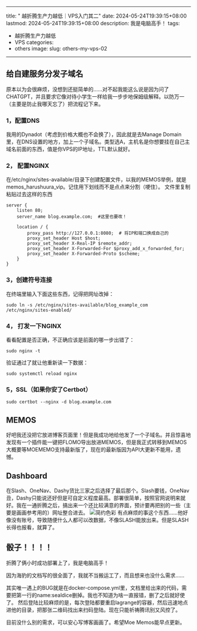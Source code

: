 



---
title: " 越折腾生产力越低｜VPS入门其二"
date: 2024-05-24T19:39:15+08:00
lastmod: 2024-05-24T19:39:15+08:00
description: 我是电脑高手！
tags:
- 越折腾生产力越低
- VPS
categories:
- others
image: 
slug: others-my-vps-02
---




## 给自建服务分发子域名

原本以为会很麻烦，没想到还挺简单的……对不起我能这么说是因为问了CHATGPT，并且要求它像对待小学生一样给我一步步地保姆级解释。以防万一（主要是防止我哪天忘了）把流程记下来。
### 1，配置DNS
我用的Dynadot（考虑到价格大概也不会换了），因此就是去Manage Domain里，在DNS设置的地方，加上一个子域名。类型选A，主机名是你想要挂在自己主域名前面的东西，值是你VPS的IP地址，TTL默认就好。

### 2， 配置NGINX
在/etc/nginx/sites-available/目录下创建配置文件，以我的MEMOS举例，就是memos_harushuura_vip。记住用下划线而不是点点来分割（哽住）。
文件里复制粘贴过去这样的东西

```
server {
    listen 80;
    server_name blog.example.com;  #这里也要改！

    location / {
        proxy_pass http://127.0.0.1:8080;  # 将IP和端口换成自己的
        proxy_set_header Host $host;
        proxy_set_header X-Real-IP $remote_addr;
        proxy_set_header X-Forwarded-For $proxy_add_x_forwarded_for;
        proxy_set_header X-Forwarded-Proto $scheme;
    }
}
```

### 3，创建符号连接
在终端里输入下面这些东西，记得把网址改掉：
```
sudo ln -s /etc/nginx/sites-available/blog_example_com /etc/nginx/sites-enabled/
```

### 4， 打发一下NGINX
看看配置是否正确，不正确应该是前面的哪一步出错了：
```
sudo nginx -t
```
验证通过了就让他重新读一下数据：
```
sudo systemctl reload nginx
```
### 5，SSL（如果你安了Certbot）
```
sudo certbot --nginx -d blog.example.com
```
## MEMOS
好吧我还没把它放进博客页面里！但是我成功地给他发了一个子域名。并且惊喜地发现有一个插件能一键把FLOMO导出放进MEMOS，但是我正式转移到MEMOS大概要等MOEMEMO支持最新版了，现在的最新版因为API大更新不能用，遗憾。
## Dashboard
在Slash、OneNav、Dashy货比三家之后选择了最后那个。Slash要钱，OneNav丑，Dashy只能说还好但是可自定义程度最高。部署很简单，按照官网说明来就好。我在一通折腾之后，搞出来一个还比较满意的界面，预计要再把别的一些（主要是画画参考用的）网址整合进去。
![简约色彩](https://imagehost.harushuura.vip/image/2024/05/30/6658038e87857.jpg)
有点麻烦的事这个东西……他好像没有账号，导致随便什么人都可以改数据，不像SLASH能放出来。但是SLASH长得也报看，就算了。

## 骰子！！！！
折腾了俩小时成功部署上了，我是电脑高手！

因为海豹的文档写的很全面了，我就不当搬运工了，而且想来也没什么需求……

其实唯一遇上的BUG就是在docker-compose.yml里，文档里给出来的代码，需要把第一行的name:sealdice删掉。我也不知道为啥一直报错，删了之后就好使了。
然后登陆比较麻烦的是，每次登陆都要重启lagrange的容器，然后迅速地点进他的目录，把那张二维码找出来扫码登陆。现在只能祈祷腾讯别又风控了。

目前没什么别的需求，可以安心写博客画画了。希望Moe Memos能早点更新。
